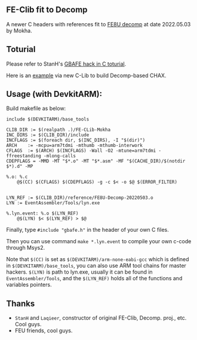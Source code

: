 
## FE-Clib fit to Decomp

A newer C headers with references fit to [FE8U decomp](https://github.com/FireEmblemUniverse/fireemblem8u.git) at date 2022.05.03 by Mokha.


## Toturial

Please refer to StanH's [GBAFE hack in C toturial](https://feuniverse.us/t/guide-doc-asm-hacking-in-c-with-ea/3351).

Here is an [example](https://github.com/MokhaLeee/FE-cHack-Template.git) via new C-Lib to build Decomp-based CHAX.


## Usage (with DevkitARM):

Build makefile as below:

```
include $(DEVKITARM)/base_tools

CLIB_DIR := $(realpath .)/FE-CLib-Mokha
INC_DIRS := $(CLIB_DIR)/include 
INCFLAGS := $(foreach dir, $(INC_DIRS), -I "$(dir)")
ARCH    := -mcpu=arm7tdmi -mthumb -mthumb-interwork
CFLAGS  := $(ARCH) $(INCFLAGS) -Wall -O2 -mtune=arm7tdmi -ffreestanding -mlong-calls
CDEPFLAGS = -MMD -MT "$*.o" -MT "$*.asm" -MF "$(CACHE_DIR)/$(notdir $*).d" -MP

%.o: %.c
	@$(CC) $(CFLAGS) $(CDEPFLAGS) -g -c $< -o $@ $(ERROR_FILTER)


LYN_REF := $(CLIB_DIR)/reference/FE8U-Decomp-20220503.o
LYN := EventAssembler/Tools/lyn.exe

%.lyn.event: %.o $(LYN_REF)
	@$(LYN) $< $(LYN_REF) > $@
``` 

Finally, type `#include "gbafe.h"` in the header of your own C files.

Then you can use command `make *.lyn.event` to compile your own c-code through Msys2.

Note that `$(CC)` is set as `$(DEVKITARM)/arm-none-eabi-gcc` which is defined in `$(DEVKITARM)/base_tools`, you can also use ARM tool chains for master hackers. `$(LYN)` is path to lyn.exe, usually it can be found in `EventAssembler/Tools`, and the `$(LYN_REF)` holds all of the functions and variables pointers.





## Thanks
- `StanH` and `Laqieer`, constructor of original FE-Clib, Decomp. proj., etc. Cool guys.
- FEU friends, cool guys.
